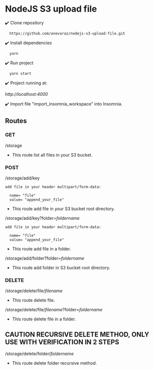 # NodeJS S3 upload file

:heavy_check_mark: Clone repository

      https://github.com/anevaraz/nodejs-s3-upload-file.git

:heavy_check_mark: Install dependencies

      yarn

:heavy_check_mark: Run project

      yarn start

:heavy_check_mark: Project running at:

  *http://localhost:4000*

:heavy_check_mark: Import file "import_insomnia_workspace" into Insomnia.

## Routes

### GET

  /storage

  * This route list all files in your S3 bucket.

### POST
  
  /storage/add/key

    add file in your header multipart/form-data:
    
      name= "file"
      value= "append_your_file"

  * This route add file in your S3 bucket root directory.


  /storage/add/key?folder=*foldername*

    add file in your header multipart/form-data:
    
      name= "file"
      value= "append_your_file"

  * This route add file in a folder.


  /storage/add/folder?folder=*foldername*

  * This route add folder in S3 bucket root directory.

### DELETE

  /storage/delete/file/*filename*

  * This route delete file.

  /storage/delete/file/*filename*?folder=*foldername*

  * This route delete file in a folder.

  ## CAUTION RECURSIVE DELETE METHOD, ONLY USE WITH VERIFICATION IN 2 STEPS
  
  /storage/delete/folder/*foldername*

  * This route delete folder recursive method.
